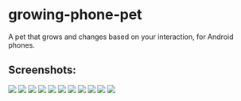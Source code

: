 # growing-phone-pet

A pet that grows and changes based on your interaction, for Android phones.

## Screenshots:

![](doc/screenshots/growing_phone_pet_0.3.0_start.png?raw=true) 
![](doc/screenshots/growing_phone_pet_0.4.0_crying.gif?raw=true) 
![](doc/screenshots/growing_phone_pet_0.3.0_menu_fun.png?raw=true) 
![](doc/screenshots/growing_phone_pet_0.4.0_fun_response_book.png?raw=true) 
![](doc/screenshots/growing_phone_pet_0.4.0_fun_response_gamecontroller.png?raw=true) 
![](doc/screenshots/growing_phone_pet_0.4.0_fun_response_instrument.png?raw=true) 
![](doc/screenshots/growing_phone_pet_0.4.0_fun_response_weights.png?raw=true) 
![](doc/screenshots/growing_phone_pet_0.3.0_menu_food.png?raw=true) 
![](doc/screenshots/growing_phone_pet_0.4.0_food_response.png?raw=true) 
![](doc/screenshots/growing_phone_pet_0.3.2_menu_settings.png?raw=true) 
![](doc/screenshots/growing_phone_pet_0.3.0_end.png?raw=true) 
